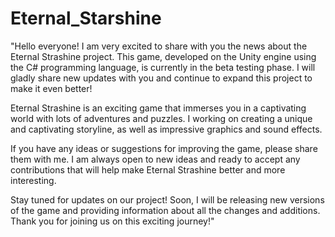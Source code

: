 # Eternal_Starshine

"Hello everyone! I am very excited to share with you the news about the Eternal Strashine project. This game, developed on the Unity engine using the C# programming language, is currently in the beta testing phase. I will gladly share new updates with you and continue to expand this project to make it even better!

Eternal Strashine is an exciting game that immerses you in a captivating world with lots of adventures and puzzles. I working on creating a unique and captivating storyline, as well as impressive graphics and sound effects.

If you have any ideas or suggestions for improving the game, please share them with me. I am always open to new ideas and ready to accept any contributions that will help make Eternal Strashine better and more interesting.

Stay tuned for updates on our project! Soon, I will be releasing new versions of the game and providing information about all the changes and additions. Thank you for joining us on this exciting journey!"
